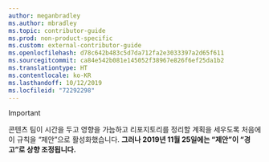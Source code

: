 ```yaml
---
author: meganbradley
ms.author: mbradley
ms.topic: contributor-guide
ms.prod: non-product-specific
ms.custom: external-contributor-guide
ms.openlocfilehash: d78c642b483c5d7da712fa2e3033397a2d65f611
ms.sourcegitcommit: ca84e542b081e145052f38967e826f6ef25da1b2
ms.translationtype: HT
ms.contentlocale: ko-KR
ms.lasthandoff: 10/12/2019
ms.locfileid: "72292298"
---
```

> [!IMPORTANT]
> 콘텐츠 팀이 시간을 두고 영향을 가늠하고 리포지토리를 정리할 계획을 세우도록 처음에 이 규칙을 “제안”으로 활성화했습니다. **그러나 2019년 11월 25일에는 “제안”이 “경고”로 상향 조정됩니다.**
